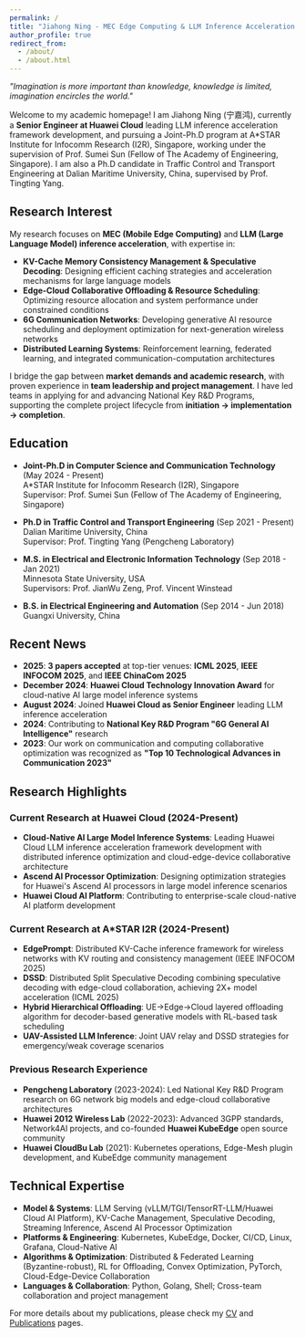 ```yaml
---
permalink: /
title: "Jiahong Ning - MEC Edge Computing & LLM Inference Acceleration Researcher"
author_profile: true
redirect_from: 
  - /about/
  - /about.html
---
```


*"Imagination is more important than knowledge, knowledge is limited, imagination encircles the world."*

Welcome to my academic homepage! I am Jiahong Ning (宁嘉鸿), currently a **Senior Engineer at Huawei Cloud** leading LLM inference acceleration framework development, and pursuing a Joint-Ph.D program at A*STAR Institute for Infocomm Research (I2R), Singapore, working under the supervision of Prof. Sumei Sun (Fellow of The Academy of Engineering, Singapore). I am also a Ph.D candidate in Traffic Control and Transport Engineering at Dalian Maritime University, China, supervised by Prof. Tingting Yang.

## Research Interest

My research focuses on **MEC (Mobile Edge Computing)** and **LLM (Large Language Model) inference acceleration**, with expertise in:

- **KV-Cache Memory Consistency Management & Speculative Decoding**: Designing efficient caching strategies and acceleration mechanisms for large language models
- **Edge-Cloud Collaborative Offloading & Resource Scheduling**: Optimizing resource allocation and system performance under constrained conditions  
- **6G Communication Networks**: Developing generative AI resource scheduling and deployment optimization for next-generation wireless networks
- **Distributed Learning Systems**: Reinforcement learning, federated learning, and integrated communication-computation architectures

I bridge the gap between **market demands and academic research**, with proven experience in **team leadership and project management**. I have led teams in applying for and advancing National Key R&D Programs, supporting the complete project lifecycle from **initiation → implementation → completion**.

## Education

* **Joint-Ph.D in Computer Science and Communication Technology** (May 2024 - Present)  
  A*STAR Institute for Infocomm Research (I2R), Singapore  
  Supervisor: Prof. Sumei Sun (Fellow of The Academy of Engineering, Singapore)

* **Ph.D in Traffic Control and Transport Engineering** (Sep 2021 - Present)  
  Dalian Maritime University, China  
  Supervisor: Prof. Tingting Yang (Pengcheng Laboratory)

* **M.S. in Electrical and Electronic Information Technology** (Sep 2018 - Jan 2021)  
  Minnesota State University, USA  
  Supervisors: Prof. JianWu Zeng, Prof. Vincent Winstead

* **B.S. in Electrical Engineering and Automation** (Sep 2014 - Jun 2018)  
  Guangxi University, China

## Recent News

* **2025**: **3 papers accepted** at top-tier venues: **ICML 2025**, **IEEE INFOCOM 2025**, and **IEEE ChinaCom 2025**
* **December 2024**: **Huawei Cloud Technology Innovation Award** for cloud-native AI large model inference systems
* **August 2024**: Joined **Huawei Cloud as Senior Engineer** leading LLM inference acceleration
* **2024**: Contributing to **National Key R&D Program "6G General AI Intelligence"** research
* **2023**: Our work on communication and computing collaborative optimization was recognized as **"Top 10 Technological Advances in Communication 2023"**

## Research Highlights

### Current Research at Huawei Cloud (2024-Present)

- **Cloud-Native AI Large Model Inference Systems**: Leading Huawei Cloud LLM inference acceleration framework development with distributed inference optimization and cloud-edge-device collaborative architecture
- **Ascend AI Processor Optimization**: Designing optimization strategies for Huawei's Ascend AI processors in large model inference scenarios
- **Huawei Cloud AI Platform**: Contributing to enterprise-scale cloud-native AI platform development

### Current Research at A*STAR I2R (2024-Present)

- **EdgePrompt**: Distributed KV-Cache inference framework for wireless networks with KV routing and consistency management (IEEE INFOCOM 2025)
- **DSSD**: Distributed Split Speculative Decoding combining speculative decoding with edge-cloud collaboration, achieving 2X+ model acceleration (ICML 2025)  
- **Hybrid Hierarchical Offloading**: UE→Edge→Cloud layered offloading algorithm for decoder-based generative models with RL-based task scheduling
- **UAV-Assisted LLM Inference**: Joint UAV relay and DSSD strategies for emergency/weak coverage scenarios

### Previous Research Experience

- **Pengcheng Laboratory** (2023-2024): Led National Key R&D Program research on 6G network big models and edge-cloud collaborative architectures
- **Huawei 2012 Wireless Lab** (2022-2023): Advanced 3GPP standards, Network4AI projects, and co-founded **Huawei KubeEdge** open source community
- **Huawei CloudBu Lab** (2021): Kubernetes operations, Edge-Mesh plugin development, and KubeEdge community management

## Technical Expertise

- **Model & Systems**: LLM Serving (vLLM/TGI/TensorRT-LLM/Huawei Cloud AI Platform), KV-Cache Management, Speculative Decoding, Streaming Inference, Ascend AI Processor Optimization
- **Platforms & Engineering**: Kubernetes, KubeEdge, Docker, CI/CD, Linux, Grafana, Cloud-Native AI
- **Algorithms & Optimization**: Distributed & Federated Learning (Byzantine-robust), RL for Offloading, Convex Optimization, PyTorch, Cloud-Edge-Device Collaboration
- **Languages & Collaboration**: Python, Golang, Shell; Cross-team collaboration and project management

For more details about my publications, please check my [CV](/cv/) and [Publications](/publications/) pages.
